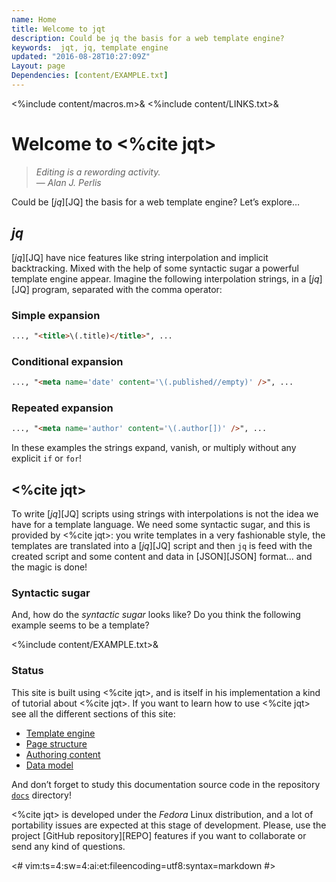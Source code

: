 ```yaml
---
name: Home
title: Welcome to jqt
description: Could be jq the basis for a web template engine?
keywords:  jqt, jq, template engine
updated: "2016-08-28T10:27:09Z"
Layout: page
Dependencies: [content/EXAMPLE.txt]
---
```

<%include content/macros.m>&
<%include content/LINKS.txt>&

# Welcome to <%cite jqt>

<!--
> _Editing is a rewording activity._\
> — _Alan J. Perlis_
-->
<blockquote class="page-quote"><p><em>Editing is a rewording activity.</em><br/>— <em>Alan J. Perlis</em></p></blockquote>

Could be [_jq_][JQ] the basis for a web template engine?
Let’s explore&hellip;

## _jq_

[_jq_][JQ] have nice features like string interpolation and implicit backtracking.
Mixed with the help of some syntactic sugar a powerful template engine appear.
Imagine the following interpolation strings, in a [_jq_][JQ] program,
separated with the comma operator:

### Simple expansion

```html
..., "<title>\(.title)</title>", ...
```

### Conditional expansion

```html
..., "<meta name='date' content='\(.published//empty)' />", ...
```

### Repeated expansion

```html
..., "<meta name='author' content='\(.author[])' />", ...
```

In these examples the strings expand, vanish, or multiply without any
explicit `if` or `for`!

## <%cite jqt>

To write [_jq_][JQ] scripts using strings with interpolations is not the idea we have
for a template language. We need some syntactic sugar, and this is provided by
<%cite jqt>: you write templates in a very fashionable style, the templates
are translated into a [_jq_][JQ] script and then `jq` is feed with the created
script and some content and data in [JSON][JSON] format&hellip; and the magic is done!

### Syntactic sugar

And, how do the _syntactic sugar_ looks like?  Do you think the following
example seems to be a template?

<%include content/EXAMPLE.txt>&

### Status

This site is built using <%cite jqt>, and is itself in his implementation a kind of
tutorial about <%cite jqt>.
If you want to learn how to use <%cite jqt> see all the different sections of this site:

* [Template engine](./engine.html)
* [Page structure](./structure.html)
* [Authoring content](./content.html)
* [Data model](./data.html)

And don’t forget to study this documentation source code in the repository
[`docs`](https://github.com/fadado/jqt/tree/master/docs) directory!

<%cite jqt> is developed under the _Fedora_ Linux
distribution, and a lot of portability issues are expected at this stage of
development. Please, use the project [GitHub repository][REPO] features if you
want to collaborate or send any kind of questions.

<#
vim:ts=4:sw=4:ai:et:fileencoding=utf8:syntax=markdown
#>
